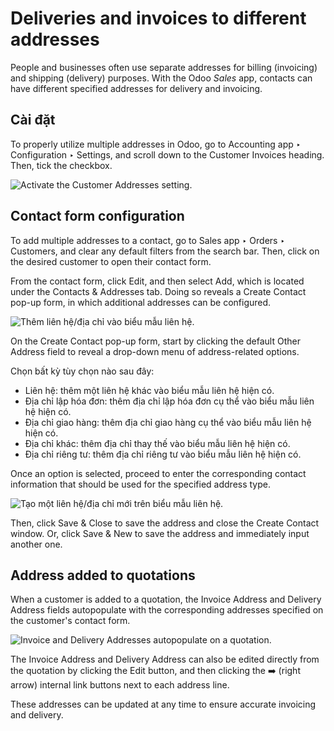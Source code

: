 # Deliveries and invoices to different addresses

People and businesses often use separate addresses for billing (invoicing) and shipping (delivery)
purposes. With the Odoo *Sales* app, contacts can have different specified addresses for delivery
and invoicing.

## Cài đặt

To properly utilize multiple addresses in Odoo, go to Accounting app ‣
Configuration ‣ Settings, and scroll down to the Customer Invoices heading. Then,
tick the checkbox.

![Activate the Customer Addresses setting.](applications/sales/sales/send_quotations/different_addresses/customer-addresses-setting.png)

<a id="sales-send-quotations-contact-form-config"></a>

## Contact form configuration

To add multiple addresses to a contact, go to Sales app ‣ Orders ‣ Customers,
and clear any default filters from the search bar. Then, click on the desired customer to open their
contact form.

From the contact form, click Edit, and then select Add, which is located
under the Contacts & Addresses tab. Doing so reveals a Create Contact pop-up
form, in which additional addresses can be configured.

![Thêm liên hệ/địa chỉ vào biểu mẫu liên hệ.](applications/sales/sales/send_quotations/different_addresses/contact-form-add-address.png)

On the Create Contact pop-up form, start by clicking the default Other
Address field to reveal a drop-down menu of address-related options.

Chọn bất kỳ tùy chọn nào sau đây:

- Liên hệ: thêm một liên hệ khác vào biểu mẫu liên hệ hiện có.
- Địa chỉ lập hóa đơn: thêm địa chỉ lập hóa đơn cụ thể vào biểu mẫu liên hệ hiện có.
- Địa chỉ giao hàng: thêm địa chỉ giao hàng cụ thể vào biểu mẫu liên hệ hiện có.
- Địa chỉ khác: thêm địa chỉ thay thế vào biểu mẫu liên hệ hiện có.
- Địa chỉ riêng tư: thêm địa chỉ riêng tư vào biểu mẫu liên hệ hiện có.

Once an option is selected, proceed to enter the corresponding contact information that should be
used for the specified address type.

![Tạo một liên hệ/địa chỉ mới trên biểu mẫu liên hệ.](applications/sales/sales/send_quotations/different_addresses/create-contact-window.png)

Then, click Save & Close to save the address and close the Create Contact
window. Or, click Save & New to save the address and immediately input another one.

## Address added to quotations

When a customer is added to a quotation, the Invoice Address and Delivery
Address fields autopopulate with the corresponding addresses specified on the customer's contact
form.

![Invoice and Delivery Addresses autopopulate on a quotation.](applications/sales/sales/send_quotations/different_addresses/quotation-address-autopopulate.png)

The Invoice Address and Delivery Address can also be edited directly from
the quotation by clicking the Edit button, and then clicking the ➡️ (right
arrow) internal link buttons next to each address line.

These addresses can be updated at any time to ensure accurate invoicing and delivery.
